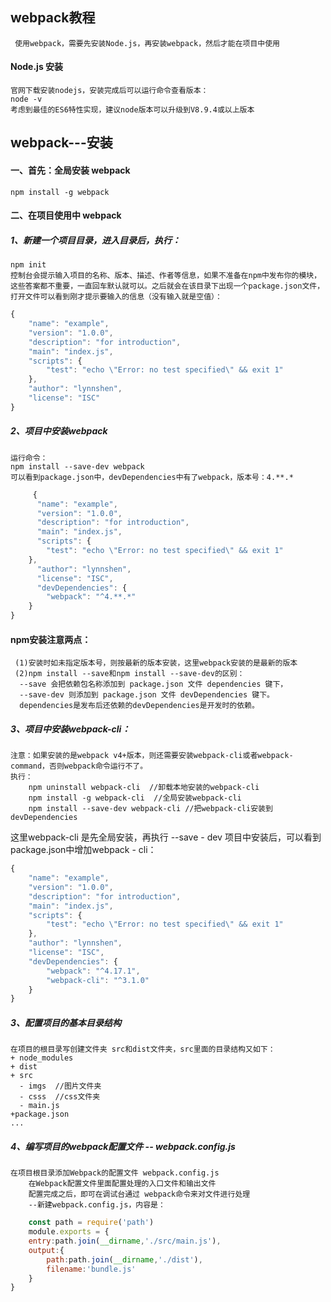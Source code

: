 
## webpack教程
     使用webpack，需要先安装Node.js，再安装webpack，然后才能在项目中使用
#### Node.js 安装
    官网下载安装nodejs，安装完成后可以运行命令查看版本：  
    node -v  
    考虑到最佳的ES6特性实现，建议node版本可以升级到V8.9.4或以上版本
## webpack---安装
#### 一、首先：全局安装 webpack
    npm install -g webpack

#### 二、在项目使用中 webpack
##### 1、新建一个项目目录，进入目录后，执行：
    npm init 
    控制台会提示输入项目的名称、版本、描述、作者等信息，如果不准备在npm中发布你的模块，这些答案都不重要，一直回车默认就可以。之后就会在该目录下出现一个package.json文件，打开文件可以看到刚才提示要输入的信息（没有输入就是空值）：
``` js
{
    "name": "example",
    "version": "1.0.0",
    "description": "for introduction",
    "main": "index.js",
    "scripts": {
        "test": "echo \"Error: no test specified\" && exit 1"
    },
    "author": "lynnshen",
    "license": "ISC"
}  
``` 
##### 2、项目中安装webpack
    运行命令：  
    npm install --save-dev webpack 
    可以看到package.json中，devDependencies中有了webpack，版本号：4.**.*
``` js
	 {
      "name": "example",
      "version": "1.0.0",
      "description": "for introduction",
      "main": "index.js",
      "scripts": {
        "test": "echo \"Error: no test specified\" && exit 1"
    },
      "author": "lynnshen",
      "license": "ISC",
      "devDependencies": {
        "webpack": "^4.**.*"
    }
}
```  
#### npm安装注意两点：
     (1)安装时如未指定版本号，则按最新的版本安装，这里webpack安装的是最新的版本
     (2)npm install --save和npm install --save-dev的区别：  
      --save 会把依赖包名称添加到 package.json 文件 dependencies 键下，  
      --save-dev 则添加到 package.json 文件 devDependencies 键下。  
      dependencies是发布后还依赖的devDependencies是开发时的依赖。
##### 3、项目中安装webpack-cli：
    注意：如果安装的是webpack v4+版本，则还需要安装webpack-cli或者webpack-command，否则webpack命令运行不了。  
    执行：  
        npm uninstall webpack-cli  //卸载本地安装的webpack-cli  
        npm install -g webpack-cli  //全局安装webpack-cli  
        npm install --save-dev webpack-cli //把webpack-cli安装到devDependencies  
这里webpack-cli 是先全局安装，再执行 --save - dev 项目中安装后，可以看到package.json中增加webpack - cli：
``` js
{
    "name": "example",
    "version": "1.0.0",
    "description": "for introduction",
    "main": "index.js",
    "scripts": {
        "test": "echo \"Error: no test specified\" && exit 1"
    },
    "author": "lynnshen",
    "license": "ISC",
    "devDependencies": {
        "webpack": "^4.17.1",
        "webpack-cli": "^3.1.0"
    }
}
```
##### 3、配置项目的基本目录结构
    在项目的根目录写创建文件夹 src和dist文件夹，src里面的目录结构又如下：
    + node_modules
    + dist
    + src
      - imgs  //图片文件夹
      - csss  //css文件夹
      - main.js
    +package.json
    ...
##### 4、编写项目的webpack配置文件 -- webpack.config.js
    在项目根目录添加Webpack的配置文件 webpack.config.js
        在Webpack配置文件里面配置处理的入口文件和输出文件
        配置完成之后，即可在调试台通过 webpack命令来对文件进行处理
        --新建webpack.config.js，内容是：
```js
    const path = require('path')
    module.exports = {
    entry:path.join(__dirname,'./src/main.js'),
    output:{
        path:path.join(__dirname,'./dist'),
        filename:'bundle.js'
    }
}
```